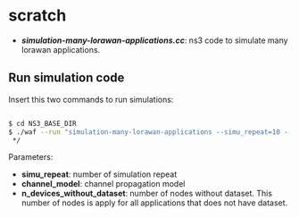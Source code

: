 # scratch

* **_simulation-many-lorawan-applications.cc_**: ns3 code to simulate many lorawan applications.



## Run simulation code

Insert this two commands to run simulations:

```bash

$ cd NS3_BASE_DIR
$ ./waf --run "simulation-many-lorawan-applications --simu_repeat=10 --channel_model=log-distance --n_devices_without_dataset=10"
 */
```

Parameters:
- **simu_repeat**: number of simulation repeat
- **channel_model**: channel propagation model
- **n_devices_without_dataset**: number of nodes without dataset. This number of nodes is apply for all applications that does not have dataset.